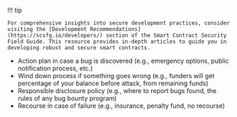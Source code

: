 !!! tip

    For comprehensive insights into secure development practices, consider visiting the [Development Recommendations](https://scsfg.io/developers/) section of the Smart Contract Security Field Guide. This resource provides in-depth articles to guide you in developing robust and secure smart contracts.

- Action plan in case a bug is discovered (e.g., emergency options, public notification process,
  etc.)
- Wind down process if something goes wrong (e.g., funders will get percentage of your balance
  before attack, from remaining funds)
- Responsible disclosure policy (e.g., where to report bugs found, the rules of any bug bounty
  program)
- Recourse in case of failure (e.g., insurance, penalty fund, no recourse)
